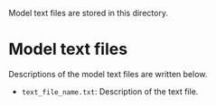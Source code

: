 Model text files are stored in this directory.

# Model text files

Descriptions of the model text files are written below.

- `text_file_name.txt`: Description of the text file.
